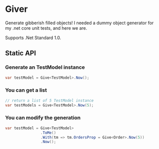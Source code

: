 # Giver
Generate gibberish filled objects!
I needed a dummy object generator for my .net core unit tests, and here we are.

Supports .Net Standard 1.0.

## Static API

### Generate an TestModel instance
```csharp
var testModel = Give<TestModel>.Now();
```

### You can get a list
```csharp
// return a list of 5 TestModel instance
var testModels = Give<TestModel>.Now(5);
```

### You can modify the generation
```csharp
var testModel = Give<TestModel>
                .ToMe()
                .With(tm => tm.OrdersProp = Give<Order>.Now(5))
                .Now();
```
